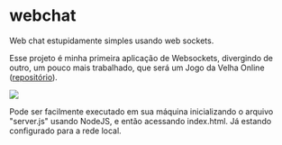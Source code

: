 # webchat
 Web chat estupidamente simples usando web sockets.
 
 Esse projeto é minha primeira aplicação de Websockets, divergindo de outro, um pouco mais trabalhado, que será um Jogo da Velha Online ([repositório](https://github.com/Juyuvi/qt-hangman)).

![](https://github.com/Juyuvi/webchat/blob/main/untitled.gif)

Pode ser facilmente executado em sua máquina inicializando o arquivo "server.js" usando NodeJS, e então acessando index.html. Já estando configurado para a rede local.
